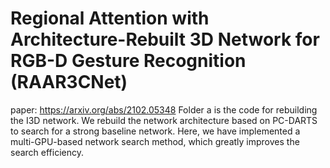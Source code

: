 # Regional Attention with Architecture-Rebuilt 3D Network for RGB-D Gesture Recognition (RAAR3CNet)
paper: https://arxiv.org/abs/2102.05348
Folder a is the code for rebuilding the I3D network. We rebuild the network architecture based on PC-DARTS to search for a strong baseline network. Here, we have implemented a multi-GPU-based network search method, which greatly improves the search efficiency.
